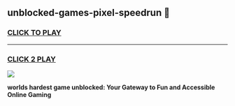 
## unblocked-games-pixel-speedrun 👋
<h3>
<a href="https://premium.freeplayer.one?title=unblocked-games-pixel-speedrun&ref=14F">CLICK TO PLAY</a></h3>
<hr>

<h3>
<a href="https://premium.freeplayer.one?title=unblocked-games-pixel-speedrun&ref=14F">CLICK 2 PLAY</a>
  
</h3>

<a href="https://premium.freeplayer.one?title=unblocked-games-pixel-speedrun&ref=12F/"><img src="https://clearcache.store/games.png"></a>


**worlds hardest game unblocked: Your Gateway to Fun and Accessible Online Gaming**
